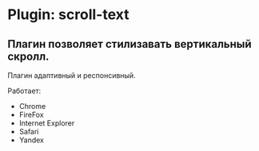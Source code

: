# Plugin: scroll-text

## Плагин позволяет стилизавать вертикальный скролл. 

Плагин адаптивный и респонсивный.

Работает:
- Chrome
- FireFox
- Internet Explorer
- Safari
- Yandex
